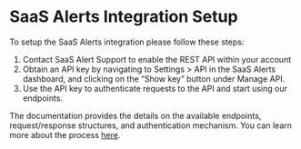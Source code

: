 # SaaS Alerts Integration Setup

To setup the SaaS Alerts integration please follow these steps:

1. Contact SaaS Alert Support to enable the REST API within your account
2. Obtain an API key by navigating to Settings > API in the SaaS Alerts dashboard, and clicking on the “Show key” button under Manage API.
3. Use the API key to authenticate requests to the API and start using our endpoints.

The documentation provides the details on the available endpoints, request/response structures, and authentication mechanism. You can learn more about the process [here](https://app.swaggerhub.com/apis/SaaS\_Alerts/external-partner-api/1.0.2).
